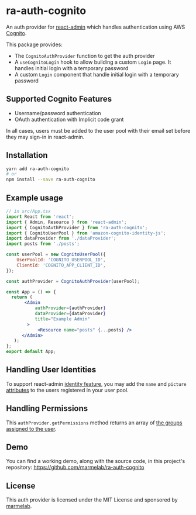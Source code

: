 # ra-auth-cognito

An auth provider for [react-admin](https://github.com/marmelab/react-admin) which handles authentication using AWS [Cognito](https://docs.aws.amazon.com/cognito/latest/developerguide/what-is-amazon-cognito.html).

This package provides:

-   The `CognitoAuthProvider` function to get the auth provider
-   A `useCognitoLogin` hook to allow building a custom `Login` page. It handles initial login with a temporary password
-   A custom `Login` component that handle initial login with a temporary password

## Supported Cognito Features

- Username/password authentication
- OAuth authentication with Implicit code grant

In all cases, users must be added to the user pool with their email set before they may sign-in in react-admin.

## Installation

```sh
yarn add ra-auth-cognito
# or
npm install --save ra-auth-cognito
```

## Example usage

```jsx
// in src/App.tsx
import React from 'react';
import { Admin, Resource } from 'react-admin';
import { CognitoAuthProvider } from 'ra-auth-cognito';
import { CognitoUserPool } from 'amazon-cognito-identity-js';
import dataProvider from './dataProvider';
import posts from './posts';

const userPool = new CognitoUserPool({
    UserPoolId: 'COGNITO_USERPOOL_ID',
    ClientId: 'COGNITO_APP_CLIENT_ID',
});

const authProvider = CognitoAuthProvider(userPool);

const App = () => {
  return (
       <Admin
           authProvider={authProvider}
           dataProvider={dataProvider}
           title="Example Admin"
        >
            <Resource name="posts" {...posts} />
      </Admin>
   );
};
export default App;
```

## Handling User Identities

To support react-admin [identity feature](https://marmelab.com/react-admin/AuthProviderWriting.html#getidentity), you may add the `name` and `picture` [attributes](https://docs.aws.amazon.com/cognito/latest/developerguide/user-pool-settings-attributes.html) to the users registered in your user pool.

## Handling Permissions

This `authProvider.getPermissions` method returns an array of [the groups assigned to the user](https://docs.aws.amazon.com/cognito/latest/developerguide/cognito-user-pools-user-groups.html?icmpid=docs_cognito_console_help_panel).

## Demo

You can find a working demo, along with the source code, in this project's repository: https://github.com/marmelab/ra-auth-cognito

## License

This auth provider is licensed under the MIT License and sponsored by [marmelab](https://marmelab.com).
